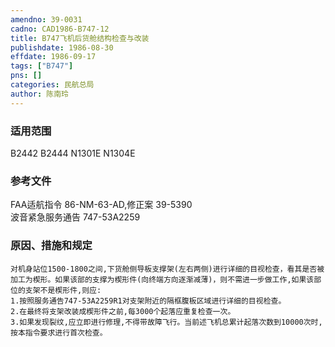 ```yaml
---
amendno: 39-0031  
cadno: CAD1986-B747-12  
title: B747飞机后货舱结构检查与改装  
publishdate: 1986-08-30  
effdate: 1986-09-17  
tags: ["B747"]  
pns: []  
categories: 民航总局  
author: 陈南玲  
---
```

  
### 适用范围  
B2442 B2444 N1301E N1304E  
  
<!--more-->  
### 参考文件  
FAA适航指令 86-NM-63-AD,修正案 39-5390  
波音紧急服务通告 747-53A2259  
  
### 原因、措施和规定  
    对机身站位1500-1800之间,下货舱侧导板支撑架(左右两侧)进行详细的目视检查，看其是否被加工为楔形。如果该部的支撑为楔形件(向终端方向逐渐减薄)，则不需进一步做工作,如果该部位的支架不是楔形件,则应:  
    1.按照服务通告747-53A2259R1对支架附近的隔框腹板区域进行详细的目视检查。  
    2.在最终将支架改装成楔形件之前,每3000个起落应重复检查一次。  
    3.如果发现裂纹,应立即进行修理,不得带故障飞行。当前述飞机总累计起落次数到10000次时,按本指令要求进行首次检查。  
  
